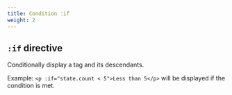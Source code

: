 ```yaml
---
title: Condition :if
weight: 2
---
```


## `:if` directive

Conditionally display a tag and its descendants.

Example: `<p :if="state.count < 5">Less than 5</p>` will be displayed if the condition is met.
